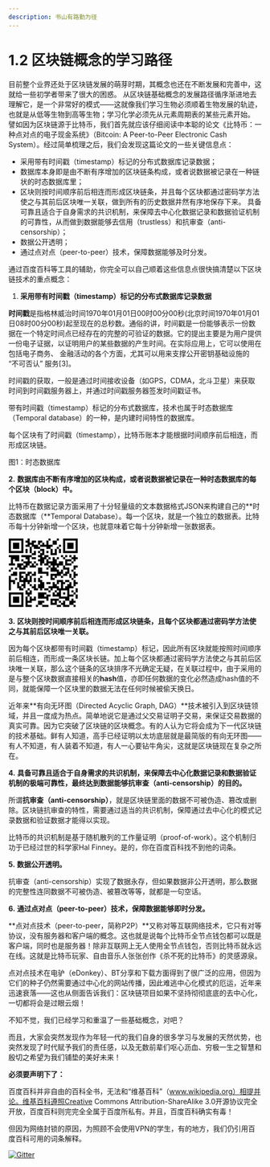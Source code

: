 ```yaml
---
description: 书山有路勤为径
---
```


# 1.2	区块链概念的学习路径

目前整个业界还处于区块链发展的萌芽时期，其概念也还在不断发展和完善中，这就给一些初学者带来了很大的困惑。 从区块链基础概念的发展路径循序渐进地去理解它，是一个非常好的模式——这就像我们学习生物必须顺着生物发展的轨迹，也就是从低等生物到高等生物；学习化学必须先从元素周期表的某些元素开始。 譬如因为区块链源于比特币，我们首先就应该仔细阅读中本聪的论文《比特币：一种点对点的电子现金系统》（Bitcoin: A Peer-to-Peer Electronic Cash System）。经过简单梳理之后，我们会发现这篇论文的一些关键信息点：

* 采用带有时间戳（timestamp）标记的分布式数据库记录数据； 
* 数据库本身即是由不断有序增加的区块链条构成，或者说数据被记录在一种链状的时态数据库里； 
* 区块则按时间顺序前后相连而形成区块链条，并且每个区块都通过密码学方法使之与其前后区块唯一关联，做到所有的历史数据井然有序地保存下来。 具备可靠且适合于自身需求的共识机制，来保障去中心化数据记录和数据验证机制的可靠性，从而做到数据能够去信用（trustless）和抗审查（anti-censorship）； 
* 数据公开透明；
*  通过点对点（peer-to-peer）技术，保障数据能够及时分发。

通过百度百科等工具的辅助，你完全可以自己顺着这些信息点很快搞清楚以下区块链技术的重点概念：

1.   **采用带有时间戳（timestamp）标记的分布式数据库记录数据**

**时间戳**是指格林威治时间1970年01月01日00时00分00秒\(北京时间1970年01月01日08时00分00秒\)起至现在的总秒数。通俗的讲，时间戳是一份能够表示一份数据在一个特定时间点已经存在的完整的可验证的数据。它的提出主要是为用户提供一份电子证据，以证明用户的某些数据的产生时间。在实际应用上，它可以使用在包括电子商务、 金融活动的各个方面，尤其可以用来支撑公开密钥基础设施的 “不可否认” 服务\[3\]。

时间戳的获取，一般是通过时间接收设备（如GPS，CDMA，北斗卫星）来获取时间到时间戳服务器上，并通过时间戳服务器签发时间戳证书。

带有时间戳（timestamp）标记的分布式数据库，技术也属于时态数据库（Temporal database）的一种，是内建时间特性的数据库。

每个区块有了时间戳（timestamp），比特币账本才能根据时间顺序前后相连，而形成区块链。

图1：时态数据库

**2.**   **数据库由不断有序增加的区块构成，或者说数据被记录在一种时态数据库的每个区块（block）中。**

比特币在数据记录方面采用了十分轻量级的文本数据格式JSON来构建自己的**时态数据库（**Temporal Database）。每一个区块，就是一个独立的数据表。比特币每十分钟新增一个区块，也就意味着它每十分钟新增一张数据表。

![&#x767E;&#x5EA6;&#x767E;&#x79D1;&#x5BF9;&#x201C;&#x65F6;&#x6001;&#x6570;&#x636E;&#x5E93;&#x201D;&#x7684;&#x8BE6;&#x7EC6;&#x89E3;&#x91CA;](../.gitbook/assets/image%20%281%29.png)

**3.**   **区块则按时间顺序前后相连而形成区块链条，且每个区块都通过密码学方法使之与其前后区块唯一关联。**

因为每个区块都带有时间戳（timestamp）标记，因此所有区块就能按照时间顺序前后相连，而形成一条区块长链。加上每个区块都通过密码学方法使之与其前后区块唯一关联，那么这个链条的区块排序不光确定无疑，在关联过程中，由于采用的是与整个区块数据直接相关的**hash**值，亦即任何数据的变化必然造成hash值的不同，就能保障一个区块里的数据无法在任何时候被偷天换日。

近年来**有向无环图（Directed Acyclic Graph, DAG）**技术被引入到区块链领域，并且一度成为热点。简单地说它是通过父交易证明子交易，来保证交易数据的真实可靠。因为它突破了区块链的区块概念。有的人认为它将会成为下一代区块链的技术基础。鲜有人知道，高手已经证明以太坊底层就是最简版的有向无环图——有人不知道，有人装着不知道，有人一心要钻牛角尖，这就是区块链现在复杂之所在。

**4.**   **具备可靠且适合于自身需求的共识机制，来保障去中心化数据记录和数据验证机制的极端可靠性，最终达到数据能够抗审查（anti-censorship）的目的。**

所谓**抗审查（anti-censorship）**，就是区块链里面的数据不可被伪造、篡改或删除。区块链抗审查的特性，需要通过适当的共识机制，保障通过去中心化的模式记录数据和验证数据才能得以实现。

比特币的共识机制是基于随机散列的工作量证明（proof-of-work）。这个机制归功于已经过世的科学家Hal Finney。是的，你在百度百科找不到他的词条。

**5.**   **数据公开透明。**

抗审查（anti-censorship）实现了数据永存，但如果数据非公开透明，那么数据的完整性连同数据不可被伪造、被篡改等等，就都是一句空话。

**6.**   **通过点对点（peer-to-peer）技术，保障数据能够即时分发。**

**点对点技术（peer-to-peer，简称P2P）**又称对等互联网络技术，它只有对等协议，没有服务器和客户端的概念。这也就是说每个比特币全节点钱包都可以既是客户端，同时也是服务器！除非互联网上无人使用全节点钱包，否则比特币就永远在线。这就是比特币玩家、自由音乐人张张创作《杀不死的比特币》的灵感源泉。

点对点技术在电驴（eDonkey）、BT分享和下载方面得到了很广泛的应用，但因为它们的种子仍然需要通过中心化的网站传播，因此难逃中心化模式的厄运，近年来迅速衰落——这也从侧面告诉我们：区块链项目如果不坚持彻彻底底的去中心化，一切都将会是过眼云烟！

不知不觉，我们已经学习和重温了一些基础概念，对吧？

而且，大家会突然发现作为年轻一代的我们自身的很多学习与发展的天然优势，也突然发现了时代赋予我们的责任感，以及无数前辈们呕心沥血、穷极一生之智慧和殷切之希望为我们铺垫的美好未来！

**必须要声明下了：**

百度百科并非自由的百科全书，无法和“维基百科”（www.wikipedia.org）相提并论。维基百科遵照Creative Commons Attribution-ShareAlike 3.0开源协议完全开放，百度百科则完完全全属于百度所私有。并且，百度百科确实有毒！

但因为网络封锁的原因，为照顾不会使用VPN的学生，有的地方，我们仍引用百度百科可用的词条解释。

[![Gitter](https://badges.gitter.im/naturaldao/区块链概论.svg)](https://gitter.im/naturaldao/区块链概论?utm_source=badge&utm_medium=badge&utm_campaign=pr-badge)

